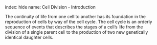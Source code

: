 index: hide
name: Cell Division - Introduction

The continuity of life from one cell to another has its foundation in the reproduction of cells by way of the cell cycle. The cell cycle is an orderly sequence of events that describes the stages of a cell’s life from the division of a single parent cell to the production of two new genetically identical daughter cells.
